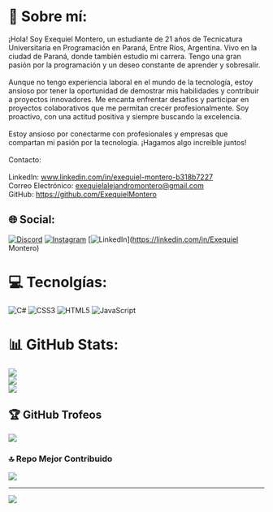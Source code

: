 # 💫 Sobre mí:
¡Hola! Soy Exequiel Montero, un estudiante de 21 años de Tecnicatura Universitaria en Programación en Paraná, Entre Ríos, Argentina. Vivo en la ciudad de Paraná, donde también estudio mi carrera. Tengo una gran pasión por la programación y un deseo constante de aprender y sobresalir.<br><br>Aunque no tengo experiencia laboral en el mundo de la tecnología, estoy ansioso por tener la oportunidad de demostrar mis habilidades y contribuir a proyectos innovadores. Me encanta enfrentar desafíos y participar en proyectos colaborativos que me permitan crecer profesionalmente. Soy proactivo, con una actitud positiva y siempre buscando la excelencia.<br><br>Estoy ansioso por conectarme con profesionales y empresas que compartan mi pasión por la tecnología. ¡Hagamos algo increíble juntos!<br><br>Contacto:<br><br>LinkedIn: www.linkedin.com/in/exequiel-montero-b318b7227<br>Correo Electrónico: exequielalejandromontero@gmail.com<br>GitHub: https://github.com/ExequielMontero


## 🌐 Social:
[![Discord](https://img.shields.io/badge/Discord-%237289DA.svg?logo=discord&logoColor=white)](https://discord.gg/Montero#3965) [![Instagram](https://img.shields.io/badge/Instagram-%23E4405F.svg?logo=Instagram&logoColor=white)](https://instagram.com/exee_montero) [![LinkedIn](https://img.shields.io/badge/LinkedIn-%230077B5.svg?logo=linkedin&logoColor=white)](https://linkedin.com/in/Exequiel Montero) 

# 💻 Tecnolgías:
![C#](https://img.shields.io/badge/c%23-%23239120.svg?style=for-the-badge&logo=csharp&logoColor=white) ![CSS3](https://img.shields.io/badge/css3-%231572B6.svg?style=for-the-badge&logo=css3&logoColor=white) ![HTML5](https://img.shields.io/badge/html5-%23E34F26.svg?style=for-the-badge&logo=html5&logoColor=white) ![JavaScript](https://img.shields.io/badge/javascript-%23323330.svg?style=for-the-badge&logo=javascript&logoColor=%23F7DF1E)
# 📊 GitHub Stats:
![](https://github-readme-stats.vercel.app/api?username=ExequielMontero&theme=tokyonight&hide_border=true&include_all_commits=false&count_private=false)<br/>
![](https://github-readme-streak-stats.herokuapp.com/?user=ExequielMontero&theme=tokyonight&hide_border=true)<br/>
![](https://github-readme-stats.vercel.app/api/top-langs/?username=ExequielMontero&theme=tokyonight&hide_border=true&include_all_commits=false&count_private=false&layout=compact)

## 🏆 GitHub Trofeos
![](https://github-profile-trophy.vercel.app/?username=ExequielMontero&theme=onestar&no-frame=true&no-bg=false&margin-w=4)

### 🔝 Repo Mejor Contribuido
![](https://github-contributor-stats.vercel.app/api?username=ExequielMontero&limit=5&theme=tokyonight&combine_all_yearly_contributions=true)

---
[![](https://visitcount.itsvg.in/api?id=ExequielMontero&icon=8&color=0)](https://visitcount.itsvg.in)

<!-- Proudly created with GPRM ( https://gprm.itsvg.in ) -->
